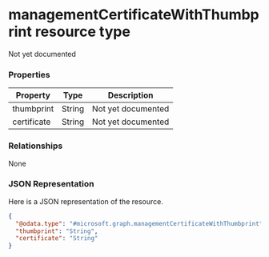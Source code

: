 ﻿# managementCertificateWithThumbprint resource type

Not yet documented
### Properties
|Property|Type|Description|
|---|---|---|
|thumbprint|String|Not yet documented|
|certificate|String|Not yet documented|

### Relationships
None
### JSON Representation
Here is a JSON representation of the resource.
<!-- {
  "blockType": "resource",
  "keyProperty": "id",
  "@odata.type": "microsoft.graph.managementCertificateWithThumbprint"
}
-->
```json
{
  "@odata.type": "#microsoft.graph.managementCertificateWithThumbprint",
  "thumbprint": "String",
  "certificate": "String"
}
```




